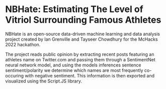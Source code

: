 


# NBHate: Estimating The Level of Vitriol Surrounding Famous Athletes

NBHate is an open-source data-driven machine learning and data analysis project created by Ian Grenville and Tayseer Chowdhury for the McHacks 2022 hackathon.

The project reads public opinion by extracting recent posts featuring an athletes name on Twitter.com and passing them through a SentimentNet neural network model, and using the models inferences sentence sentiment/polarity we determine which names are most frequently co-occuring with negative sentiment. This information is then exported and visualized using the Script.JS library. 
